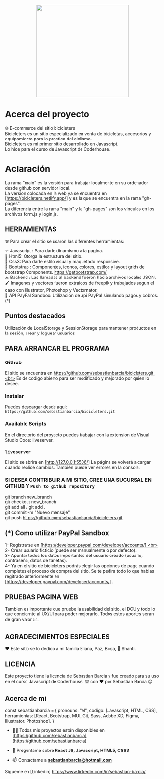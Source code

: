 
<div align="center">
  <img width="300" src="https://user-images.githubusercontent.com/93622276/193772551-2d30591e-9852-4e66-ae92-5bcb00576e39.svg">
</div>

# Acerca del proyecto
🌐 E-commerce del sitio bicicleters <br>
Bicicleters es un sitio especializado en venta de bicicletas, accesorios y equipamiento para la practica del ciclismo. <br>
Bicicleters es mi primer sitio desarrollado en Javascript. <br>
Lo hice para el curso de Javascript de Coderhouse.<br>

# Aclaración
La rama "main" es la versión para trabajar localmente en su ordenador desde github con servidor local.<br>
La version colocada en la web ya se encuentra en [https://bicicleters.netlify.app/] y es la que se encuentra en la rama "gh-pages".<br> 
La diferencia entre la rama "main" y la "gh-pages" son los vinculos en los archivos form.js y login.js.<br>  

## HERRAMIENTAS
⚒️ Para crear el sitio se usaron las diferentes herramientas: <br> 

✨ Javascript : Para darle dinamismo a la pagina.<br>
🗼 Html5: Otorga la estructura del sitio.<br>
🎨 Css3: Para darle estilo visual y maquetado responsive.<br>
🍥 Bootstrap : Componentes, iconos, colores, estilos y layout grids de bootstrap Components.
https://getbootstrap.com/ <br>
🔙 Backend : Las llamadas al backend fueron hacia archivos locales JSON. <br>
🖌️ Imagenes y vectores fueron extraidos de freepik y trabajados segun el caso con Illustrator, Photoshop y Vectornator.<br>
🧾 API PayPal Sandbox: Utilización de api PayPal simulando pagos y cobros.(*)<br>

## Puntos destacados 
Utilización de LocalStorage y SessionStorage para mantener productos en la sesión, crear y loguear usuarios

## PARA ARRANCAR EL PROGRAMA

### Github
El sitio se encuentra en https://github.com/sebastianbarcia/bicicleters.git.<br>
Es de codigo abierto para ser modificado y mejorado por quien lo desee.

### Instalar
Puedes descargar desde aqui: 
`https://github.com/sebastianbarcia/bicicleters.git`

### Available Scripts
En el directorio del proyecto puedes trabajar con la extension de Visual Studio Code: liveserver.

### `liveserver`

El sitio se abrira en [http://127.0.0.1:5506/]
La página se volverá a cargar cuando realice cambios.
También puede ver errores en la consola.

### SI DESEA CONTRIBUIR A MI SITIO, CREE UNA SUCURSAL EN GITHUB Y `Push to github repository`
git branch new_branch <br>
git checkout new_branch <br>
git add all / git add . <br>
git commit -m "Nuevo mensaje" <br>
git push https://github.com/sebastianbarcia/bicicleters.git <br>

## (*) Como utilizar PayPal Sandbox 
1- Registrarse en [https://developer.paypal.com/developer/accounts/].<br> 
2- Crear usuario ficticio (puede ser manualmente o por defecto). <br>
3- Apuntar todos los datos importantes del usuario creado (usuario, contraseña, datos de tarjetas).<br>
4- Ya en el sitio de bicicleters podrás elegir las opciones de pago cuando completes el proceso de compra del sitio. Se te pedira todo lo que habias regitrado anteriormente en [https://developer.paypal.com/developer/accounts/] .<br>

## PRUEBAS PAGINA WEB 
Tambien es importante que pruebe la usabilidad del sitio, el DCU y todo lo que conciernte al UX/UI para poder mejorarlo. Todos estos aportes seran de gran valor 📈.

## AGRADECIMIENTOS ESPECIALES
❤️ Este sitio se lo dedico a mi familia Eliana, Paz, Borja, 🐶 Shanti.

## LICENCIA
Este proyecto tiene la licencia de Sebastian Barcia y fue creado para su uso en el curso Javascript de Coderhouse.
⌨️ con ❤️ por Sebastian Barcia 😊

## Acerca de mí

const sebastianbarcia = {
  pronouns: "el",
  codigo: [Javascript, HTML, CSS],
  herramientas: [React, Bootstrap, MUI, Git, Sass, Adobe XD, Figma, Illustrator, Photoshop],
}

- 👨‍💻 Todos mis proyectos están disponibles en [https://github.com/sebastianbarcia](https://github.com/sebastianbarcia)

- 💬 Preguntame sobre **React JS, Javascript, HTML5, CSS3**

- 📫 Contactame a **sebastianbarcia@hotmail.com**

Sigueme en [Linkedin] https://www.linkedin.com/in/sebastian-barcia/


